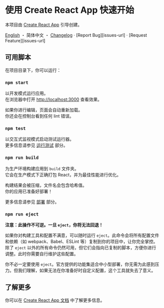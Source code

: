 # 使用 Create React App 快速开始

本项目由 [Create React App](https://github.com/facebook/create-react-app) 引导创建。

[English](./README.en-US.md) ・ 简体中文 ・ [Changelog](./CHANGELOG.md) · [Report Bug][issues-url] · [Request Feature][issues-url]

## 可用脚本

在项目目录下，你可以运行：

### `npm start`

以开发模式运行应用。\
在浏览器中打开 [http://localhost:3000](http://localhost:3000) 查看效果。

如果你进行编辑，页面会自动重新加载。\
你还会在控制台看到任何 lint 错误。

### `npm test`

以交互式监视模式启动测试运行器。\
更多信息请参见 [运行测试](https://facebook.github.io/create-react-app/docs/running-tests) 部分。

### `npm run build`

为生产环境构建应用到 `build` 文件夹。\
它会在生产模式下正确打包 React，并为最佳性能进行优化。

构建结果会被压缩，文件名会包含哈希值。\
你的应用已准备好部署！

更多信息请参见 [部署](https://facebook.github.io/create-react-app/docs/deployment) 部分。

### `npm run eject`

**注意：此操作不可逆。一旦 `eject`，你将无法回退！**

如果你对构建工具和配置不满意，可以随时运行 `eject`。此命令会将所有配置文件和依赖（如 webpack、Babel、ESLint 等）复制到你的项目中，让你完全掌控。除了 `eject` 以外的所有命令仍然可用，但它们会指向已复制的脚本，方便你进行调整。此时你需要自行维护这些配置。

你不必一定要使用 `eject`。官方提供的功能集适合中小型部署，你无需为此感到压力。但我们理解，如果无法在你准备好时自定义配置，这个工具就失去了意义。

## 了解更多

你可以在 [Create React App 文档](https://facebook.github.io/create-react-app/docs/getting-started) 中了解更多信息。
